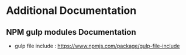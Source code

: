 # Additional Documentation

## NPM gulp modules Documentation

- gulp file include : https://www.npmjs.com/package/gulp-file-include
